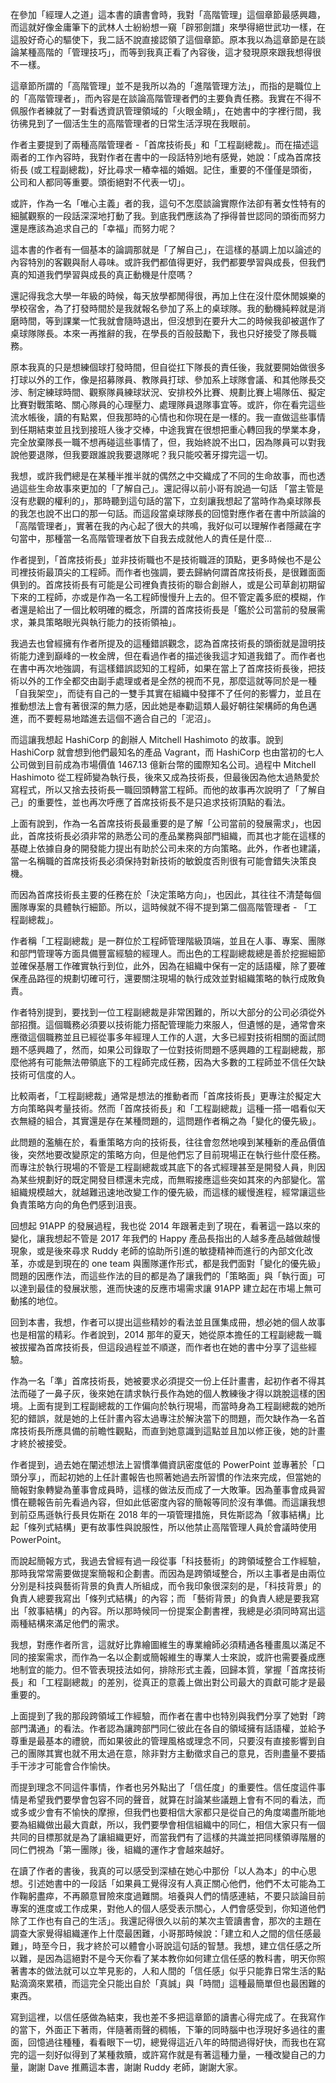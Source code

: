 在參加「經理人之道」這本書的讀書會時，我對「高階管理」這個章節最感興趣，而這就好像金庸筆下的武林人士紛紛想一窺「辟邪劍譜」來學得絕世武功一樣，在這股好奇心的驅使下，我二話不說直接認領了這個章節。原本我以為這章節是在談論某種高階的「管理技巧」，而等到我真正看了內容後，這才發現原來跟我想得很不一樣。

這章節所謂的「高階管理」並不是我所以為的「進階管理方法」，而指的是職位上的「高階管理者」，而內容是在談論高階管理者們的主要負責任務。我實在不得不佩服作者練就了一對看透資訊管理領域的「火眼金睛」，在她書中的字裡行間，我彷彿見到了一個活生生的高階管理者的日常生活浮現在我眼前。

作者主要提到了兩種高階管理者 -「首席技術長」和「工程副總裁」。而在描述這兩者的工作內容時，我對作者在書中的一段話特別地有感覺，她說：「成為首席技術長 (或工程副總裁)，好比尋求一樁幸福的婚姻。記住，重要的不僅僅是頭銜，公司和人都同等重要。頭銜絕對不代表一切」。

或許，作為一名「唯心主義」者的我，這句不怎麼談論實際作法卻有著女性特有的細膩觀察的一段話深深地打動了我。到底我們應該為了掙得普世認同的頭銜而努力還是應該為追求自己的「幸福」而努力呢？

這本書的作者有一個基本的論調那就是「了解自己」，在這樣的基調上加以論述的內容特別的客觀與耐人尋味。或許我們都值得更好，我們都要學習與成長，但我們真的知道我們學習與成長的真正動機是什麼嗎？

還記得我念大學一年級的時候，每天放學都閒得很，再加上住在沒什麼休閒娛樂的學校宿舍，為了打發時間於是我就報名參加了系上的桌球隊。我的動機純粹就是消磨時間，等到課業一忙我就會隨時退出，但沒想到在要升大二的時候我卻被選作了桌球隊隊長。本來一再推辭的我，在學長的百般鼓勵下，我也只好接受了隊長職務。

原本我真的只是想練個球打發時間，但自從扛下隊長的責任後，我就要開始做很多打球以外的工作，像是招募隊員、教隊員打球、參加系上球隊會議、和其他隊長交涉、制定練球時間、觀察隊員練球狀況、安排校外比賽、規劃比賽上場隊伍、擬定比賽對戰策略、關心隊員的心理壓力、處理隊員退隊事宜等。或許，你在看完這些流水帳後，讀的有點累，但我那時的心情也和你現在是一樣的。我一直做這些事情到任期結束並且找到接班人後才交棒，中途我實在很想把重心轉回我的學業本身，完全放棄隊長一職不想再碰這些事情了，但，我始終說不出口，因為隊員可以對我說他要退隊，但我要跟誰說我要退隊呢？我只能咬著牙撐完這一切。

我想，或許我們總是在某種半推半就的偶然之中交織成了不同的生命故事，而也透過這些生命故事來更加的「了解自己」。還記得以前小哥有說過一句話 「當主管是沒有悲觀的權利的」，那時聽到這句話的當下，立刻讓我想起了當時作為桌球隊長的我怎也說不出口的那一句話。而這段當桌球隊長的回憶對應作者在書中所談論的「高階管理者」，實著在我的內心起了很大的共鳴，我好似可以理解作者隱藏在字句當中，那種當一名高階管理者放下自我去成就他人的責任是什麼...

作者提到，「首席技術長」並非技術職也不是技術職涯的頂點，更多時候也不是公司裡技術最頂尖的工程師。而作者也強調，要去歸納何謂首席技術長，是很難面面俱到的。首席技術長有可能是公司裡負責技術的聯合創辦人，或是公司草創初期留下來的工程師，亦或是作為一名工程師慢慢升上去的。但不管定義多麽的模糊，作者還是給出了一個比較明確的概念，所謂的首席技術長是「鑑於公司當前的發展需求，兼具策略眼光與執行能力的技術領袖」。

我過去也曾經擁有作者所提及的這種錯誤觀念，認為首席技術長的頭銜就是證明技術能力達到巔峰的一枚金牌，但在看過作者的描述後我這才知道我錯了。而作者也在書中再次地強調，有這樣錯誤認知的工程師，如果在當上了首席技術長後，把技術以外的工作全都交由副手處理或者是全然的視而不見，那麼這就等同於是一種「自我架空」，而徒有自己的一雙手其實在組織中發揮不了任何的影響力，並且在推動想法上會有著很深的無力感，因此她是奉勸這類人最好朝往架構師的角色邁進，而不要輕易地踏進去這個不適合自己的「泥沼」。

而這讓我想起 HashiCorp 的創辦人 Mitchell Hashimoto 的故事。說到 HashiCorp 就會想到他們最知名的產品 Vagrant，而 HashiCorp 也由當初的七人公司做到目前成為市場價值 1467.13 億新台幣的國際知名公司。過程中 Mitchell Hashimoto 從工程師變為執行長，後來又成為技術長，但最後因為他太過熱愛於寫程式，所以又捨去技術長一職回頭轉當工程師。而他的故事再次說明了「了解自己」的重要性，並也再次呼應了首席技術長不是只追求技術頂點的看法。

上面有說到，作為一名首席技術長最重要的是了解「公司當前的發展需求」，也因此，首席技術長必須非常的熟悉公司的產品業務與部門組織，而其也才能在這樣的基礎上依據自身的開發能力提出有助於公司未來的方向策略。此外，作者也建議，當一名稱職的首席技術長必須保持對新技術的敏銳度否則很有可能會錯失決策良機。

而因為首席技術長主要的任務在於「決定策略方向」，也因此，其往往不清楚每個團隊專案的具體執行細節。所以，這時候就不得不提到第二個高階管理者 - 「工程副總裁」。

作者稱「工程副總裁」是一群位於工程師管理階級頂端，並且在人事、專案、團隊和部門管理等方面具備豐富經驗的經理人。而出色的工程副總裁總是善於挖掘細節並確保基層工作確實執行到位，此外，因為在組織中保有一定的話語權，除了要確保產品路徑的規劃切確可行，還要關注現場的執行成效並對組織策略的執行成敗負責。

作者特別提到，要找到一位工程副總裁是非常困難的，所以大部分的公司必須從外部招攬。這個職務必須要以技術能力搭配管理能力來服人，但遺憾的是，通常會來應徵這個職務並且已經從事多年經理人工作的人選，大多已經對技術相關的面試問題不感興趣了，然而，如果公司錄取了一位對技術問題不感興趣的工程副總裁，那麼他將有可能無法帶領底下的工程師完成任務，因為大多數的工程師並不信任欠缺技術可信度的人。

比較兩者，「工程副總裁」通常是想法的推動者而「首席技術長」更專注於擬定大方向策略與考量技術。然而「首席技術長」和「工程副總裁」這種一搭一唱看似天衣無縫的組合，其實還是存在某種問題的，這問題作者稱之為「變化的優先級」。

此問題的濫觴在於，看重策略方向的技術長，往往會忽然地嗅到某種新的產品價值後，突然地要改變原定的策略方向，但是他們忘了目前現場正在執行些什麼任務。而專注於執行現場的不管是工程副總裁或其底下的各式經理甚至是開發人員，則因為某些規劃好的既定開發目標還未完成，而無暇接應這些突如其來的內部變化。當組織規模越大，就越難迅速地改變工作的優先級，而這樣的緩慢進程，經常讓這些負責策略方向的角色們感到沮喪。

回想起 91APP 的發展過程，我也從 2014 年跟著走到了現在，看著這一路以來的變化，讓我想起不管是 2017 年我們的 Happy 產品長指出的人越多產品越做越慢現象，或是後來尋求 Ruddy 老師的協助所引進的敏捷精神而進行的內部文化改革，亦或是到現在的 one team 與團隊運作形式，都是我們面對「變化的優先級」問題的因應作法，而這些作法的目的都是為了讓我們的「策略面」與「執行面」可以達到最佳的發展狀態，進而快速的反應市場需求讓 91APP 建立起在市場上無可動搖的地位。

回到本書，我想，作者可以提出這些精妙的看法並且匯集成冊，想必她的個人故事也是相當的精彩。作者說到，2014 那年的夏天，她從原本擔任的工程副總裁一職被拔擢為首席技術長，但這段過程並不順遂，而作者也在她的書中分享了這些經驗。

作為一名「準」首席技術長，她被要求必須提交一份上任計畫書，起初作者不得其法而碰了一鼻子灰，後來她在請求執行長作為她的個人教練後才得以跳脫這樣的困境。上面有提到工程副總裁的工作偏向於執行現場，而當時身為工程副總裁的她所犯的錯誤，就是她的上任計畫內容太過專注於解決當下的問題，而欠缺作為一名首席技術長所應具備的前瞻性觀點，而直到她意識到這點並且加以修正後，她的計畫才終於被接受。

作者提到，過去她在闡述想法上習慣準備資訊密度低的 PowerPoint 並專著於「口頭分享」，而起初她的上任計畫報告也照著她過去所習慣的作法來完成，但當她的簡報對象轉變為董事會成員時，這樣的做法反而成了一大敗筆。因為董事會成員習慣在聽報告前先看過內容，但如此低密度內容的簡報等同於沒有準備。而這讓我想到前亞馬遜執行長貝佐斯在 2018 年的一項管理措施，貝佐斯認為「敘事結構」比起「條列式結構」更有故事性與說服性，所以他禁止高階管理人員於會議時使用 PowerPoint。

而說起簡報方式，我過去曾經有過一段從事「科技藝術」的跨領域整合工作經驗，那時我常常需要做提案簡報和企劃書。而因為是跨領域整合，所以主事者是由兩位分別是科技與藝術背景的負責人所組成，而令我印象很深刻的是，「科技背景」的負責人總要我寫出「條列式結構」的內容；而 「藝術背景」的負責人總是要我寫出「敘事結構」的內容。所以那時候同一份提案企劃書裡，我總是必須同時寫出這兩種結構來滿足他們的需求。

我想，對應作者所言，這就好比靠繪圖維生的專業繪師必須精通各種畫風以滿足不同的接案需求，而作為一名以企劃或簡報維生的專業人士來說，或許也需要養成應地制宜的能力。但不管表現技法如何，排除形式主義，回歸本質，掌握「首席技術長」和「工程副總裁」的差別，從真正的意義上做出對公司最大的貢獻可能才是最重要的。

上面提到了我的那段跨領域工作經驗，而作者在書中也特別與我們分享了她對「跨部門溝通」的看法。作者認為讓跨部門同仁彼此在各自的領域擁有話語權，並給予尊重是最基本的禮貌，而如果彼此的管理風格或理念不同，只要沒有直接影響到自己的團隊其實也就不用太過在意，除非對方主動徵求自己的意見，否則盡量不要插手干涉才可能會合作愉快。

而提到理念不同這件事情，作者也另外點出了「信任度」的重要性。信任度這件事情是希望我們要學會包容不同的聲音，就算在討論某些議題上會有不同的看法，而或多或少會有不愉快的摩擦，但我們也要相信大家都只是從自己的角度竭盡所能地要為組織做出最大貢獻，所以，我們要學會相信組織中的同仁，相信大家只有一個共同的目標那就是為了讓組織更好，而當我們有了這樣的共識並把同樣領導階層的同仁們視為「第一團隊」後，組織的運作才會越來越好。

在讀了作者的書後，我真的可以感受到深植在她心中那份「以人為本」的中心思想。引述她書中的一段話「如果員工覺得沒有人真正關心他們，他們不太可能為工作鞠躬盡瘁，不再願意冒險來度過難關。培養與人們的情感連結，不要只談論目前專案的進度或工作成果，對他人的個人感受表示關心，人們會感受到，你知道他們除了工作也有自己的生活」。我還記得很久以前的某次主管讀書會，那次的主題在調查大家覺得組織運作上什麼最困難，小哥那時候說：「建立和人之間的信任感最難」，時至今日，我才終於可以體會小哥說這句話的智慧。我想，建立信任感之所以難，是因為這絕對不是今天你看了某本教你如何建立信任感的教科書，明天你照著書本的做法就可以立竿見影的，人和人間的「信任感」似乎只能靠日常生活的點點滴滴來累積，而這完全只能出自於「真誠」與「時間」這種最簡單但也最困難的東西。

寫到這裡，以信任感做為結束，我也差不多把這章節的讀書心得完成了。在我寫作的當下，外面正下著雨，伴隨著雨聲的稠帳，下筆的同時腦中也浮現好多過往的畫面，回憶過往種種，看看眼下一切，總覺得這近八年的時間過得好快，而我也在寫完的這一刻好似得到了某種救贖，或許寫作就是有著這種力量，一種改變自己的力量，謝謝 Dave 推薦這本書，謝謝 Ruddy 老師，謝謝大家。